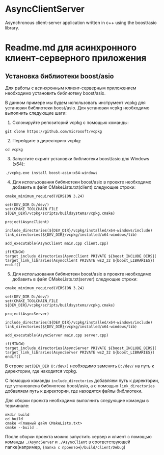 # AsyncClientServer
Asynchronous client-server application written in c++ using the boost/asio library.

# Readme.md для асинхронного клиент-серверного приложения

## Установка библиотеки boost/asio

Для работы с асинхронным клиент-серверным приложением необходимо установить библиотеку boost/asio. 

В данном примере мы будем использовать инструмент vcpkg для установки библиотеки boost/asio. Для установки vcpkg необходимо выполнить следующие шаги:

1. Склонируйте репозиторий vcpkg с помощью команды:

```
git clone https://github.com/microsoft/vcpkg
```

2. Перейдите в директорию vcpkg:

```
cd vcpkg
```

3. Запустите скрипт установки библиотеки boost/asio для Windows (x64):

```
./vcpkg.exe install boost-asio:x64-windows
```

4. Для использования библиотеки boost/asio в проекте необходимо добавить в файл CMakeLists.txt(client) следующие строки:

```
cmake_minimum_required(VERSION 3.24)

set(DEV_DIR D:/dev/)
set(CMAKE_TOOLCHAIN_FILE ${DEV_DIR}/vcpkg/scripts/buildsystems/vcpkg.cmake)

project(AsyncClient)

include_directories(${DEV_DIR}/vcpkg/installed/x64-windows/include)
link_directories(${DEV_DIR}/vcpkg/installed/x64-windows/lib)

add_executable(AsyncClient main.cpp client.cpp)

if(MINGW)
target_include_directories(AsyncClient PRIVATE ${boost_INCLUDE_DIRS})
target_link_libraries(AsyncClient PRIVATE ws2_32 ${boost_LIBRARIES})
endif()
```

5. Для использования библиотеки boost/asio в проекте необходимо добавить в файл CMakeLists.txt(server) следующие строки:

```
cmake_minimum_required(VERSION 3.24)

set(DEV_DIR D:/dev/)
set(CMAKE_TOOLCHAIN_FILE ${DEV_DIR}/vcpkg/scripts/buildsystems/vcpkg.cmake)

project(AsyncServer)

include_directories(${DEV_DIR}/vcpkg/installed/x64-windows/include)
link_directories(${DEV_DIR}/vcpkg/installed/x64-windows/lib)

add_executable(AsyncServer main.cpp server.cpp)

if(MINGW)
target_include_directories(AsyncServer PRIVATE ${boost_INCLUDE_DIRS})
target_link_libraries(AsyncServer PRIVATE ws2_32 ${boost_LIBRARIES})
endif()
```

В строке `set(DEV_DIR D:/dev/)` необходимо заменить `D:/dev/` на путь к директории, где находится vcpkg.

С помощью команды `include_directories` добавляем путь к директории, где установлена библиотека boost/asio, а с помощью `link_directories` добавляем путь к директории, где находятся файлы библиотеки.

Для сборки проекта необходимо выполнить следующие команды в терминале:

```
mkdir build
cd build
cmake <Главный файл CMakeLists.txt>
cmake --build .
```

После сборки проекта можно запустить сервер и клиент с помощью команды `./AsyncServer` и `./AsyncClient` в соответствующей папке(например, `{папка с проектом}/build/client/Debug`)

